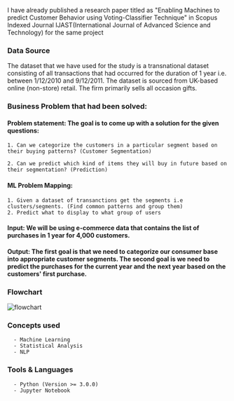I have already published a research paper titled as "Enabling Machines to predict Customer Behavior using Voting-Classifier Technique" in Scopus Indexed Journal IJAST(International Journal of Advanced Science and Technology) for the same project

###  Data Source
The dataset that we have used for the study is a transnational dataset consisting of all transactions that had occurred       for the duration of 1 year i.e. between 1/12/2010 and 9/12/2011. The dataset is sourced from UK-based online (non-store)   retail. The firm primarily sells all occasion gifts. 
   

### Business Problem that had been solved:

#### Problem statement: The goal is to come up with a solution for the given questions:

    1. Can we categorize the customers in a particular segment based on their buying patterns? (Customer Segmentation)

    2. Can we predict which kind of items they will buy in future based on their segmentation? (Prediction)

#### ML Problem Mapping:

    1. Given a dataset of transanctions get the segments i.e clusters/segments. (Find common patterns and group them)
    2. Predict what to display to what group of users

#### Input: We will be using e-commerce data that contains the list of purchases in 1 year for 4,000 customers.

#### Output: The first goal is that we need to categorize our consumer base into appropriate customer segments. The second goal is we need to predict the purchases for the current year and the next year based on the customers' first purchase.

###  Flowchart

![flowchart](https://user-images.githubusercontent.com/34674135/83632706-59126080-a5bd-11ea-9c1c-d002cb04159b.png)


###  Concepts used
      - Machine Learning
      - Statistical Analysis
      - NLP


###  Tools & Languages
      - Python (Version >= 3.0.0)
      - Jupyter Notebook


